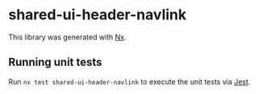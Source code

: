 # shared-ui-header-navlink

This library was generated with [Nx](https://nx.dev).

## Running unit tests

Run `nx test shared-ui-header-navlink` to execute the unit tests via [Jest](https://jestjs.io).
